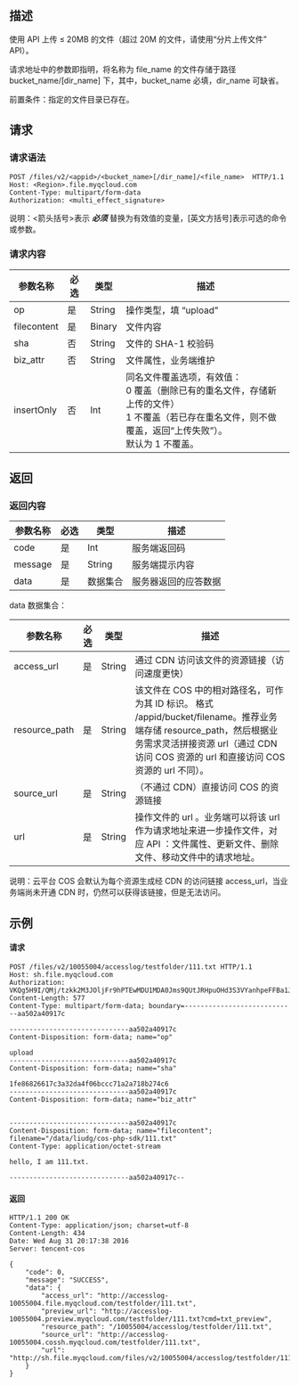 ## 描述

使用 API 上传 ≤ 20MB 的文件（超过 20M 的文件，请使用“分片上传文件” API）。

请求地址中的参数即指明，将名称为 file_name 的文件存储于路径bucket_name/[dir_name]  下，其中，bucket_name  必填，dir_name 可缺省。

前置条件：指定的文件目录已存在。

## 请求

### 请求语法

``` http
POST /files/v2/<appid>/<bucket_name>[/dir_name]/<file_name>  HTTP/1.1
Host: <Region>.file.myqcloud.com
Content-Type: multipart/form-data
Authorization: <multi_effect_signature>
```

说明：<箭头括号>表示 ***必须***  替换为有效值的变量，[英文方括号]表示可选的命令或参数。

### 请求内容

| **参数名称**    | **必选** | **类型** | **描述**                                   |
| ----------- | ------ | ------ | ---------------------------------------- |
| op          | 是      | String | 操作类型，填 “upload”                          |
| filecontent | 是      | Binary | 文件内容                                     |
| sha         | 否      | String | 文件的 SHA-1 校验码                            |
| biz_attr    | 否      | String | 文件属性，业务端维护                               |
| insertOnly  | 否      | Int    | 同名文件覆盖选项，有效值：<br />0 覆盖（删除已有的重名文件，存储新上传的文件）<br />1 不覆盖（若已存在重名文件，则不做覆盖，返回“上传失败”）。<br />默认为 1 不覆盖。 |

## 返回

### 返回内容

| **参数名称** | **必选** | **类型** | **描述**     |
| -------- | ------ | ------ | ---------- |
| code     | 是      | Int    | 服务端返回码     |
| message  | 是      | String | 服务端提示内容    |
| data     | 是      | 数据集合   | 服务器返回的应答数据 |

data 数据集合：

| 参数名称          | 必选   | 类型     | 描述                                       |
| ------------- | ---- | ------ | ---------------------------------------- |
| access_url    | 是    | String | 通过 CDN 访问该文件的资源链接（访问速度更快）                |
| resource_path | 是    | String | 该文件在 COS 中的相对路径名，可作为其 ID 标识。 格式 /appid/bucket/filename。推荐业务端存储 resource_path，然后根据业务需求灵活拼接资源 url（通过 CDN 访问 COS 资源的 url 和直接访问 COS 资源的 url 不同）。 |
| source_url    | 是    | String | （不通过 CDN）直接访问 COS 的资源链接                  |
| url           | 是    | String | 操作文件的 url 。业务端可以将该 url 作为请求地址来进一步操作文件，对应 API ：文件属性、更新文件、删除文件、移动文件中的请求地址。 |

说明：云平台 COS 会默认为每个资源生成经 CDN 的访问链接 access_url，当业务端尚未开通 CDN 时，仍然可以获得该链接，但是无法访问。

## 示例

#### 请求

``` http
POST /files/v2/10055004/accesslog/testfolder/111.txt HTTP/1.1
Host: sh.file.myqcloud.com
Authorization: VKQg5H9I/QMj/tzkk2M3JOljFr9hPTEwMDU1MDA0Jms9QUtJRHpuOHd3S3VYanhpeFFBa1JCQzJEUlhCdFBkN0NybEpRJmU9MTQ3MjY0NjAzOCZ0PTE0NzI2NDU4NTgmcj0xMjUyMDk1MjM5JmY9JmI9YWNjZXNzbG9n
Content-Length: 577
Content-Type: multipart/form-data; boundary=----------------------------aa502a40917c

------------------------------aa502a40917c
Content-Disposition: form-data; name="op"

upload
------------------------------aa502a40917c
Content-Disposition: form-data; name="sha"

1fe86826617c3a32da4f06bccc71a2a718b274c6
------------------------------aa502a40917c
Content-Disposition: form-data; name="biz_attr"


------------------------------aa502a40917c
Content-Disposition: form-data; name="filecontent"; filename="/data/liudg/cos-php-sdk/111.txt"
Content-Type: application/octet-stream

hello, I am 111.txt.

------------------------------aa502a40917c--

```

#### 返回

``` http
HTTP/1.1 200 OK
Content-Type: application/json; charset=utf-8
Content-Length: 434
Date: Wed Aug 31 20:17:38 2016
Server: tencent-cos

{
    "code": 0, 
    "message": "SUCCESS", 
    "data": {
        "access_url": "http://accesslog-10055004.file.myqcloud.com/testfolder/111.txt", 
        "preview_url": "http://accesslog-10055004.preview.myqcloud.com/testfolder/111.txt?cmd=txt_preview", 
        "resource_path": "/10055004/accesslog/testfolder/111.txt", 
        "source_url": "http://accesslog-10055004.cossh.myqcloud.com/testfolder/111.txt", 
        "url": "http://sh.file.myqcloud.com/files/v2/10055004/accesslog/testfolder/111.txt"
    }
}
```